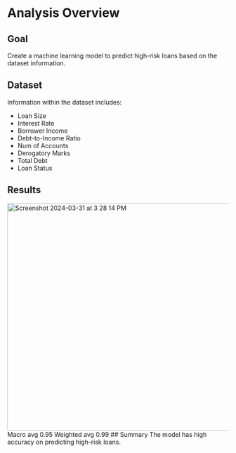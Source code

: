 # Analysis Overview
## Goal
Create a machine learning model to predict high-risk loans based on the dataset information.
## Dataset
Information within the dataset includes:
- Loan Size
- Interest Rate
- Borrower Income
- Debt-to-Income Ratio
- Num of Accounts
- Derogatory Marks
- Total Debt
- Loan Status
## Results
<img width="518" alt="Screenshot 2024-03-31 at 3 28 14 PM" src="https://github.com/h-zena/credit-risk-classification/assets/148402453/5d187ce7-11b6-45cc-8379-5b3c18d9cd69">
Macro avg 0.95
Weighted avg 0.99
## Summary
The model has high accuracy on predicting high-risk loans.
